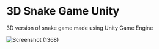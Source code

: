 # 3D Snake Game Unity
 3D version of snake game made using Unity Game Engine


![Screenshot (1368)](https://github.com/striderzz/3D-Snake-Unity/assets/72110940/3363b94b-b92f-4443-b7cb-09181b7e51cb)
